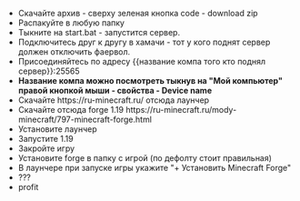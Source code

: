 <ul>
    <li> Скачайте архив - сверху зеленая кнопка code - download zip</li>
    <li> Распакуйте в любую папку </li>
    <li> Тыкните на start.bat - запустится сервер.</li>
    <li> Подключитесь друг к другу в хамачи - тот у кого поднят сервер должен отключить фаервол.</li>
    <li> Присоединяйтесь по адресу {{название компа того кто поднял сервер}}:25565</li>
    <li> <b> Название компа можно посмотреть тыкнув на "Мой компьютер" правой кнопкой мыши - свойства - Device name </b> </li>
    <li> Скачайте https://ru-minecraft.ru/ отсюда лаунчер </li>
    <li> Скачайте отсюда forge 1.19 https://ru-minecraft.ru/mody-minecraft/797-minecraft-forge.html </li>
    <li> Установите лаунчер </li>
    <li> Запустите 1.19 </li>
    <li> Закройте игру </li>
    <li> Установите forge в папку с игрой (по дефолту стоит правильная)</li>
    <li> В лаунчере при запуске игры укажите "+ Установить Minecraft Forge"</li>
    <li> ??? </li>
    <li> profit </li?
<ul>
